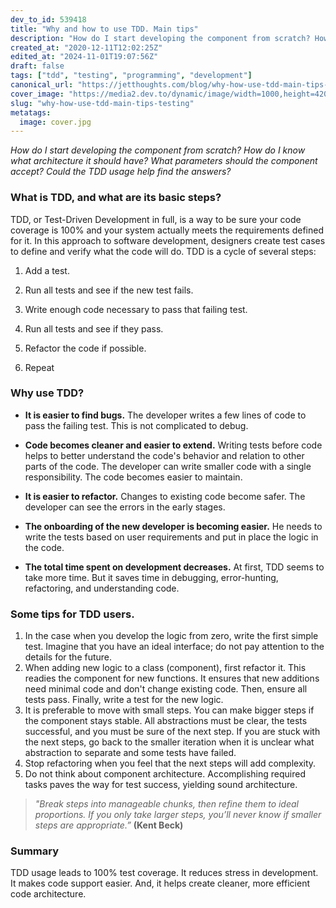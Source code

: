 ```yaml
---
dev_to_id: 539418
title: "Why and how to use TDD. Main tips"
description: "How do I start developing the component from scratch? How do I know what architecture it should have?..."
created_at: "2020-12-11T12:02:25Z"
edited_at: "2024-11-01T19:07:56Z"
draft: false
tags: ["tdd", "testing", "programming", "development"]
canonical_url: "https://jetthoughts.com/blog/why-how-use-tdd-main-tips-testing/"
cover_image: "https://media2.dev.to/dynamic/image/width=1000,height=420,fit=cover,gravity=auto,format=auto/https%3A%2F%2Fmedia.dev.to%2Fcdn-cgi%2Fimage%2Fwidth%3D1000%2Cheight%3D420%2Cfit%3Dcover%2Cgravity%3Dauto%2Cformat%3Dauto%2Fhttps%253A%252F%252Fdev-to-uploads.s3.amazonaws.com%252Fi%252Fgvb6rq57294dby6wk205.jpg"
slug: "why-how-use-tdd-main-tips-testing"
metatags:
  image: cover.jpg
---
```


*How do I start developing the component from scratch? How do I know what architecture it should have? What parameters should the component accept? Could the TDD usage help find the answers?*

### What is TDD, and what are its basic steps?

TDD, or Test-Driven Development in full, is a way to be sure your code coverage is 100% and your system actually meets the requirements defined for it. In this approach to software development, designers create test cases to define and verify what the code will do. TDD is a cycle of several steps:

1. Add a test.

2. Run all tests and see if the new test fails.

3. Write enough code necessary to pass that failing test.

4. Run all tests and see if they pass.

5. Refactor the code if possible.

6. Repeat

### Why use TDD?

* **It is easier to find bugs.**
The developer writes a few lines of code to pass the failing test. This is not complicated to debug.

* **Code becomes cleaner and easier to extend.**
Writing tests before code helps to better understand the code's behavior and relation to other parts of the code. The developer can write smaller code with a single responsibility. The code becomes easier to maintain.

* **It is easier to refactor.**
Changes to existing code become safer. The developer can see the errors in the early stages.

* **The onboarding of the new developer is becoming easier.**
He needs to write the tests based on user requirements and put in place the logic in the code.

* **The total time spent on development decreases.**
At first, TDD seems to take more time. But it saves time in debugging, error-hunting, refactoring, and understanding code.

### Some tips for TDD users.

1. In the case when you develop the logic from zero, write the first simple test. Imagine that you have an ideal interface; do not pay attention to the details for the future.
2. When adding new logic to a class (component), first refactor it. This readies the component for new functions. It ensures that new additions need minimal code and don't change existing code. Then, ensure all tests pass. Finally, write a test for the new logic.
3. It is preferable to move with small steps. You can make bigger steps if the component stays stable. All abstractions must be clear, the tests successful, and you must be sure of the next step. If you are stuck with the next steps, go back to the smaller iteration when it is unclear what abstraction to separate and some tests have failed.
4. Stop refactoring when you feel that the next steps will add complexity.
5. Do not think about component architecture. Accomplishing required tasks paves the way for test success, yielding sound architecture.

> *"Break steps into manageable chunks, then refine them to ideal proportions. If you only take larger steps, you’ll never know if smaller steps are appropriate.”* **(Kent Beck)**

### Summary

TDD usage leads to 100% test coverage. It reduces stress in development. It makes code support easier. And, it helps create cleaner, more efficient code architecture.